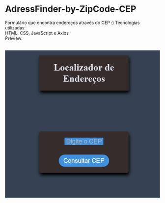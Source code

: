 # AdressFinder-by-ZipCode-CEP
Formulário que encontra endereços através do CEP :) 
Tecnologias utilizadas: <br>
HTML, CSS, JavaScript e Axios
<br>
Preview:
<br>
<br>

<img src="CSSCEP1.png">
